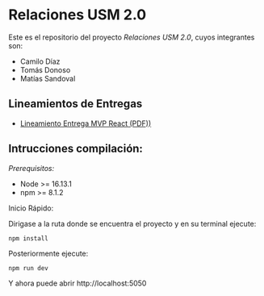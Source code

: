 # Relaciones USM 2.0

Este es el repositorio del proyecto *Relaciones USM 2.0*, cuyos integrantes son:

* Camilo Díaz​
* Tomás Donoso
* Matías Sandoval

## Lineamientos de Entregas

- [Lineamiento Entrega MVP React (PDF))](https://aula.usm.cl/pluginfile.php/6436577/mod_resource/content/1/Tarea%208%20React.pdf)

## Intrucciones compilación:

_Prerequisitos:_
* Node >= 16.13.1
* npm >= 8.1.2

Inicio Rápido: 

Dirigase a la ruta donde se encuentra el proyecto y en su terminal ejecute:
```
npm install
```
Posteriormente ejecute:
```
npm run dev
```

Y ahora puede abrir http://localhost:5050



